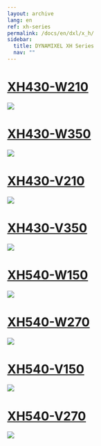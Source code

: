 ```yaml
---
layout: archive
lang: en
ref: xh-series
permalink: /docs/en/dxl/x_h/
sidebar:
  title: DYNAMIXEL XH Series
  nav: ""
---
```



# [XH430-W210](#xh430-w210)

[![](/assets/images/dxl/x/x_series_product.png)](/docs/en/dxl/x/xh430-w210/)

# [XH430-W350](#xh430-w350)

[![](/assets/images/dxl/x/x_series_product.png)](/docs/en/dxl/x/xh430-w350/)

# [XH430-V210](#xh430-v210)

[![](/assets/images/dxl/x/x_series_product.png)](/docs/en/dxl/x/xh430-v210/)

# [XH430-V350](#xh430-v350)

[![](/assets/images/dxl/x/x_series_product.png)](/docs/en/dxl/x/xh430-v350/)

# [XH540-W150](#xh540-w150)

[![](/assets/images/dxl/x/x540-series_product.png)](/docs/en/dxl/x/xh540-w150/)

# [XH540-W270](#xh540-w270)

[![](/assets/images/dxl/x/x540-series_product.png)](/docs/en/dxl/x/xh540-w270/)

# [XH540-V150](#xh540-v150)

[![](/assets/images/dxl/x/x540-series_product.png)](/docs/en/dxl/x/xh540-v150/)

# [XH540-V270](#xh540-v270)

[![](/assets/images/dxl/x/x540-series_product.png)](/docs/en/dxl/x/xh540-v270/)
